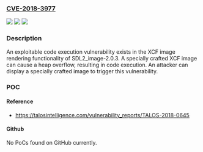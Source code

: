 ### [CVE-2018-3977](https://cve.mitre.org/cgi-bin/cvename.cgi?name=CVE-2018-3977)
![](https://img.shields.io/static/v1?label=Product&message=Simple%20DirectMedia%20Layer&color=blue)
![](https://img.shields.io/static/v1?label=Version&message=Simple%20DirectMedia%20Layer%20SDL2_image%202.0.3%20&color=brightgreen)
![](https://img.shields.io/static/v1?label=Vulnerability&message=Heap-based%20Buffer%20Overflow&color=brightgreen)

### Description

An exploitable code execution vulnerability exists in the XCF image rendering functionality of SDL2_image-2.0.3. A specially crafted XCF image can cause a heap overflow, resulting in code execution. An attacker can display a specially crafted image to trigger this vulnerability.

### POC

#### Reference
- https://talosintelligence.com/vulnerability_reports/TALOS-2018-0645

#### Github
No PoCs found on GitHub currently.

